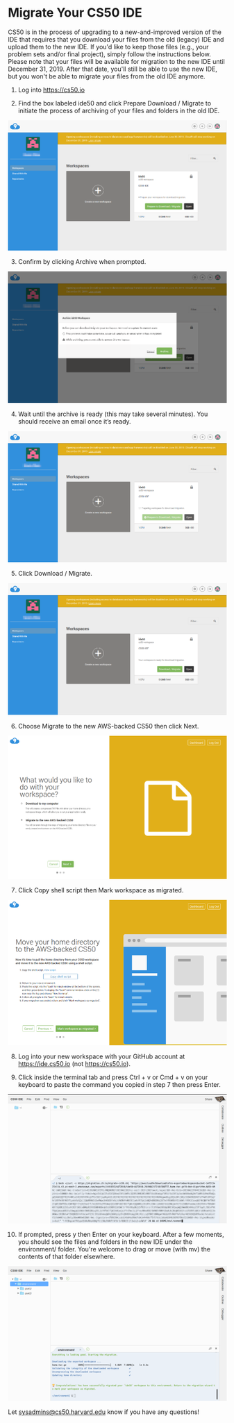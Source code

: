 # Migrate Your CS50 IDE

CS50 is in the process of upgrading to a new-and-improved version of the IDE that requires that you download your files from the old (legacy) IDE and upload them to the new IDE. If you'd like to keep those files (e.g., your problem sets and/or final project), simply follow the instructions below. Please note that your files will be available for migration to the new IDE until December 31, 2019. After that date, you'll still be able to use the new IDE, but you won't be able to
migrate your files from the old IDE anymore.

1. Log into https://cs50.io

2. Find the box labeled ide50 and click Prepare Download / Migrate to initiate the process of archiving of your files and folders in the old IDE.

![](migrate/1-dashboard.png)

3. Confirm by clicking Archive when prompted.

![](migrate/2-prepare-download.png)

4. Wait until the archive is ready (this may take several minutes). You should receive an email once it’s ready. 

![](migrate/3-preparing-download.png)

5. Click Download / Migrate.

![](migrate/4-download-ready.png)

6. Choose Migrate to the new AWS-backed CS50 then click Next.

![](migrate/5-wizard.png)

7. Click Copy shell script then Mark workspace as migrated.

![](migrate/6-copy-shell-script.png)

8. Log into your new workspace with your GitHub account at https://ide.cs50.io (not https://cs50.io).


9. Click inside the terminal tab and press Ctrl + v or Cmd + v on your keyboard to paste the command you copied in step 7 then press Enter.

![](migrate/7-paste-shell-script.png)

10. If prompted, press y then Enter on your keyboard. After a few moments, you should see the files and folders in the new IDE under the environment/ folder. You're welcome to drag or move (with mv) the contents of that folder elsewhere. 

![](migrate/8-success.png)

Let sysadmins@cs50.harvard.edu know if you have any questions!

